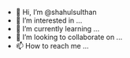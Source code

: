 - 👋 Hi, I’m @shahulsulthan
- 👀 I’m interested in ...
- 🌱 I’m currently learning ...
- 💞️ I’m looking to collaborate on ...
- 📫 How to reach me ...

<!---
shahulsulthan/shahulsulthan is a ✨ special ✨ repository because its `README.md` (this file) appears on your GitHub profile.
You can click the Preview link to take a look at your changes.
--->
